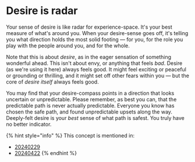# Desire is radar

Your sense of desire is like radar for experience-space. It's your best measure of what's around you. When your desire-sense goes off, it's telling you what direction holds the most solid footing — for you, for the role you play with the people around you, and for the whole.

Note that this is about _desire_, as in the eager sensation of something wonderful ahead. This isn't about envy, or anything that feels _bad_. Desire (as we're using it here) always feels good. It might feel exciting or peaceful or grounding or thrilling, and it might set off other fears within you — but the core of _desire itself_ always feels good.

You may find that your desire-compass points in a direction that looks uncertain or unpredictable. Please remember, as best you can, that the predictable path is never actually predictable. Everyone you know has chosen the safe path, and found unpredictable upsets along the way. Deeply-felt desire is your _best_ sense of what path is safest. You truly have no better indicator.

{% hint style="info" %}
This concept is mentioned in:

* [20240229](../2024/02/29.md)
* [20240422](../2024/04/22.md)
{% endhint %}
